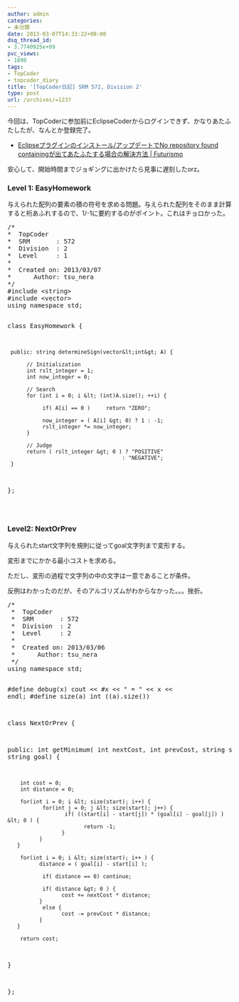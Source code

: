 ```yaml
---
author: admin
categories:
- 未分類
date: 2013-03-07T14:33:22+00:00
dsq_thread_id:
- 3.7740925e+09
pvc_views:
- 1898
tags:
- TopCoder
- topcoder_diary
title: '[TopCoder日記] SRM 572, Division 2'
type: post
url: /archives/=1237
---
```


今回は、TopCoderに参加前にEclipseCoderからログインできず、かなりあたふたしたが、なんとか登録完了。

  * [Eclipseプラグインのインストール/アップデートでNo repository found containingが出てあたふたする場合の解決方法 | Futurismo][1]

安心して、開始時間までジョギングに出かけたら見事に遅刻したorz。

### Level 1: EasyHomework

与えられた配列の要素の積の符号を求める問題。与えられた配列をそのまま計算すると桁あふれするので、1/-1に要約するのがポイント。これはチョロかった。

<div style="padding-bottom: 0px; margin: 0px; padding-left: 0px; padding-right: 0px; display: inline; float: none; padding-top: 0px" id="scid:812469c5-0cb0-4c63-8c15-c81123a09de7:61da4f9c-0533-4c37-8186-01eb3c2fa9cc" class="wlWriterEditableSmartContent">
  <pre name="code" class="c">/*
*  TopCoder
*  SRM       : 572
*  Division  : 2
*  Level     : 1
*
*  Created on: 2013/03/07
*      Author: tsu_nera
*/
#include &lt;string&gt;
#include &lt;vector&gt;
using namespace std;

class EasyHomework {

     public: string determineSign(vector&lt;int&gt; A) {

          // Initialization
          int rslt_integer = 1;
          int now_integer = 0;

          // Search
          for (int i = 0; i &lt; (int)A.size(); ++i) {

               if( A[i] == 0 )     return "ZERO";

               now_integer = ( A[i] &gt; 0) ? 1 : -1;
               rslt_integer *= now_integer;
          }

          // Judge
          return ( rslt_integer &gt; 0 ) ? "POSITIVE"
                                        : "NEGATIVE";
     }

};
</pre>
</div>

&#160;

### Level2: NextOrPrev

与えられたstart文字列を規則に従ってgoal文字列まで変形する。
    
  
変形までにかかる最小コストを求める。

ただし、変形の過程で文字列の中の文字は一意であることが条件。
    
  
反例はわかったのだが、そのアルゴリズムがわからなかった。。。挫折。

<div style="padding-bottom: 0px; margin: 0px; padding-left: 0px; padding-right: 0px; display: inline; float: none; padding-top: 0px" id="scid:812469c5-0cb0-4c63-8c15-c81123a09de7:5275d873-3323-4626-8c1b-ad3e8f208f9e" class="wlWriterEditableSmartContent">
  <pre name="code" class="c">/*
 *  TopCoder
 *  SRM       : 572
 *  Division  : 2
 *  Level     : 2
 *
 *  Created on: 2013/03/06
 *      Author: tsu_nera
 */
using namespace std;

#define debug(x) cout &lt;&lt; #x &lt;&lt; " = " &lt;&lt; x &lt;&lt; endl;
#define size(a) int ((a).size())

class NextOrPrev {

public: int getMinimum( int nextCost, int prevCost, string start, string goal) {

        int cost = 0;
        int distance = 0;

        for(int i = 0; i &lt; size(start); i++) {
               for(int j = 0; j &lt; size(start); j++) {
                      if( ((start[i] - start[j]) * (goal[i] - goal[j]) ) &lt; 0 ) {
                            return -1;
                     }
              }
       }

        for(int i = 0; i &lt; size(start); i++ ) {
              distance = ( goal[i] - start[i] );

               if( distance == 0) continue;

               if( distance &gt; 0 ) {
                     cost += nextCost * distance;
              }
               else {
                     cost -= prevCost * distance;
              }
       }

        return cost;

}

};

</pre>
</div>

 [1]: http://futurismo.biz/archives/1236